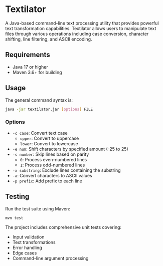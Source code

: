 # Textilator

A Java-based command-line text processing utility that provides powerful text transformation capabilities. Textilator allows users to manipulate text files through various operations including case conversion, character shifting, line filtering, and ASCII encoding.

## Requirements

- Java 17 or higher
- Maven 3.6+ for building


## Usage

The general command syntax is:

```bash
java -jar textilator.jar [options] FILE
```

### Options

- `-c case`: Convert text case
  - `upper`: Convert to uppercase
  - `lower`: Convert to lowercase
- `-e num`: Shift characters by specified amount (-25 to 25)
- `-s number`: Skip lines based on parity
  - `0`: Process even-numbered lines
  - `1`: Process odd-numbered lines
- `-x substring`: Exclude lines containing the substring
- `-a`: Convert characters to ASCII values
- `-p prefix`: Add prefix to each line


## Testing

Run the test suite using Maven:

```bash
mvn test
```

The project includes comprehensive unit tests covering:
- Input validation
- Text transformations
- Error handling
- Edge cases
- Command-line argument processing


